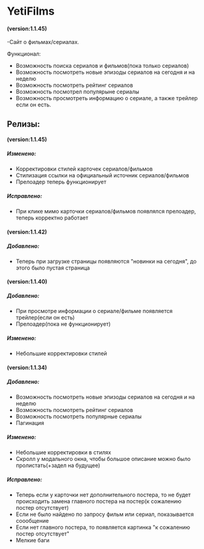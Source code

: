 # YetiFilms
#### (version:1.1.45)
-Сайт о фильмах/сериалах.

Функционал:
* Возможность поиска сериалов и фильмов(пока только сериалов)
* Возможность посмотреть новые эпизоды сериалов на сегодня и на неделю
* Возможность посмотреть рейтинг сериалов
* Возможность посмотрел популярыне сериалы
* Возможность просмотреть информацию о сериале, а также трейлер если он есть.

## Релизы:

#### (version:1.1.45)
##### Изменено:
* Корректировки стилей карточек сериалов/фильмов
* Стилизация ссылки на официальный источник сериалов/фильмов
* Прелоадер теперь функционирует
##### Исправлено:
* При клике мимо карточки сериалов/фильмов появлялся прелоадер, теперь корректно работает

#### (version:1.1.42)
##### Добавлено:
* Теперь при загрузке страницы появляются "новинки на сегодня", до этого было пустая страница

#### (version:1.1.40)
##### Добавлено:

* При просмотре информации о сериале/фильме появляется трейлер(если он есть)
* Прелоадер(пока не функционирует)

##### Изменено:

* Небольшие корректировки стилей


#### (version:1.1.34)
##### Добавлено:

* Возможность посмотреть новые эпизоды сериалов на сегодня и на неделю
* Возможность посмотреть рейтинг сериалов
* Возможность посмотреть популярные сериалы
* Пагинация

##### Изменено:

* Небольшие корректировки в стилях
* Скролл у модального окна, чтобы большое описание можно было пролистать(+задел на будущее)

##### Исправлено:

* Теперь если у карточки нет дополнительного постера, то не будет происходить замена главного постера на постер(к сожалению постер отсутствует)
* Если не было найдено по запросу фильм или сериал, показывается соообщение
* Если нет главного постера, то появляется картинка "к сожалению постер отсутствует"
* Мелкие баги

